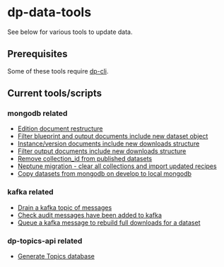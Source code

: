 # dp-data-tools

 See below for various tools to update data.

## Prerequisites

Some of these tools require [dp-cli](https://github.com/ONSdigital/dp-cli).

## Current tools/scripts

### mongodb related

* [Edition document restructure](./mongo-fixes/edition-doc-structure)
* [Filter blueprint and output documents include new dataset object](./mongo-fixes/filter-doc-version-identifier)
* [Instance/version documents include new downloads structure](./mongo-fixes/download-structure/dataset)
* [Filter output documents include new downloads structure](./mongo-fixes/download-structure/filter)
* [Remove collection_id from published datasets](./mongo-fixes/delete-published-collection-id)
* [Neptune migration - clear all collections and import updated recipes](./mongo-fixes/neptune-migration)
* [Copy datasets from mongodb on develop to local mongodb](./mongo-tools/copy-datasets)

### kafka related

* [Drain a kafka topic of messages](./kafka-tools/drain-topic)
* [Check audit messages have been added to kafka](./kafka-tools/check-audit)
* [Queue a kafka message to rebuild full downloads for a dataset](./kafka-tools/generate-downloads)

### dp-topics-api related

* [Generate Topics database](./topics-tools/gen-topics-database)